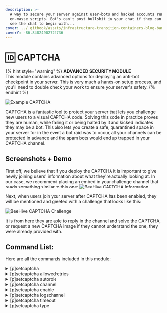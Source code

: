 ```yaml
---
description: >-
  A way to secure your server against user-bots and hacked accounts running
  en-masse scripts. Bot's can't post bullshit in your chat if they can't ever
  see the chat to begin with...
cover: ../.gitbook/assets/infrastructure-transition-containers-blog-banner.png
coverY: -86.84824902723736
---
```


# 🆔 CAPTCHA

{% hint style="warning" %}
**ADVANCED SECURITY MODULE**\
This module contains advanced options for deploying an anti-bot checkpoint in your server. This is very much a hands-on setup process, and you'll need to double check your work to ensure your server's safety.
{% endhint %}

![Example CAPTCHA](https://i.imgur.com/2PsED4y.png)

CAPTCHA is a fantastic tool to protect your server that lets you challenge new users to a visual CAPTCHA code. Solving this code in practice proves they are human, while failing it or being halted by it and kicked indicates they may be a bot. This also lets you create a safe, quarantined space in your server for in the event a bot raid was to occur, all your channels can be protected in advance and the spam bots would end up trapped in your CAPTCHA channel.

## Screenshots + Demo

First off, we believe that if you deploy the CAPTCHA it is important to give newly joining users' information about what they're actually looking at. In our case, we recommend placing an embed in your challenge channel that reads something similar to this one: ![BeeHive CAPTCHA Information](https://i.imgur.com/G5DzHfz.png)

Next, when users join your server after CAPTCHA has been enabled, they will be mentioned and greeted with a challenge that looks like this:&#x20;

![BeeHive CAPTCHA Challenge](https://i.imgur.com/Zpnv8lk.png)

It is from here they are able to reply in the channel and solve the CAPTCHA, or request a new CAPTCHA image if they cannot understand the one, they were already provided with.

## Command List:

Here are all the commands included in this module:

<details>

<summary>[p]setcaptcha</summary>

Main CAPTCHA configuration menu

</details>

<details>

<summary>[p]setcaptcha allowedretries</summary>

Requires: `a Number`

Set the number of retries or failures allowed before the user is automatically kicked from the server.&#x20;

</details>

<details>

<summary>[p]setcaptcha autorole</summary>

Set the roles to give when passing the CAPTCHA. Run this command to see autorole role management options.&#x20;

</details>

<details>

<summary>[p]setcaptcha channel</summary>

Requires: `a channel mention`

Set the channel where the user will be presented with the captcha challenge when they join the server. You typically want to make this a channel that only new joins can see, but you also want it set up so that new joins can't see any of your other channels until they solve the CAPTCHA.&#x20;

</details>

<details>

<summary>[p]setcaptcha enable</summary>

Requires: `True` or `False`

Enable or disable CAPTCHA security. Note that sometimes this can be done strategically to reduce bot impact.&#x20;

</details>

<details>

<summary>[p]setcaptcha logschannel</summary>

Requires: `a channel mention`

Set a channel where logs are sent for user failures, successes, refreshes, kicks, etc. You want other moderators to be able to see this channel so they can help users who are struggling with the CAPTCHA, unless you operate like an absolute savage.&#x20;

</details>

<details>

<summary>[p]setcaptcha timeout</summary>

Requires: `time in minutes`

Set the timeout before BeeHive will automatically kick a user if they haven't tried to answer the CAPTCHA. This is an important setting as this helps prevent stale bots from getting stuck in the checkpoint channel.&#x20;

</details>

<details>

<summary>[p]setcaptcha type</summary>

Requires: `an option`

Three different security modes. Three different difficulties.&#x20;

For **Basic, Text-Only Captchas**, say `text`

For **Gen 1 Image Captchas**, say `wheezy`

For **Gen 2 Image Captchas** say `image` (these are the most advanced CAPTCHA's we offer)

</details>
